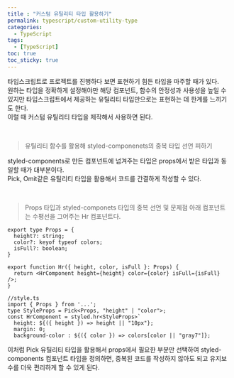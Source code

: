```yaml
---
title : "커스텀 유틸리티 타입 활용하기"
permalink: typescript/custom-utility-type
categories:
  - TypeScript
tags:
  - [TypeScript]
toc: true
toc_sticky: true
---
```


타입스크립트로 프로젝트를 진행하다 보면 표현하기 힘든 타입을 마주할 때가 있다.  
원하는 타입을 정확하게 설정해야만 해당 컴포넌트, 함수의 안정성과 사용성을 높일 수 있지만 타입스크립트에서 제공하는 유틸리티 타입만으로는 표현하는 데 한계를 느끼기도 한다.  
이럴 때 커스텀 유틸리티 타입을 제작해서 사용하면 된다. 

<br>

> 유틸리티 함수를 활용해 styled-componenets의 중복 타입 선언 피하기 

styled-components로 만든 컴포넌트에 넘겨주는 타입은 props에서 받은 타입과 동일할 때가 대부분이다.  
Pick, Omit같은 유틸리티 타입을 활용해서 코드를 간결하게 작성할 수 있다.  

<br>

> Props 타입과 styled-componets 타입의 중복 선언 및 문제점
> 아래 컴포넌트는 수평선을 그어주는 Hr 컴포넌트다.

```tsx
export type Props = {
  height?: string;
  color?: keyof typeof colors;
  isFull?: boolean;
}

export function Hr({ height, color, isFull }: Props) {
  return <HrComponent height={height} color={color} isFull={isFull} />; 
}

//style.ts
import { Props } from '...';
type StyleProps = Pick<Props, "height" | "color">;
const HrComponent = styled.hr<StyleProps>`
  height: ${({ height }) => height || "10px"};
  margin: 0;
  background-color : ${({ color }) => colors[color || "gray7"]};
```

이처럼 Pick 유틸리티 타입을 활용해서 props에서 필요한 부분만 선택하여 styled-components 컴포넌트 타입을 정의하면, 중복된 코드를 작성하지 않아도 되고 
유지보수를 더욱 편리하게 할 수 있게 된다.


